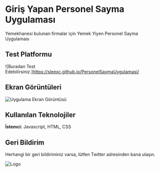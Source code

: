 
# Giriş Yapan Personel Sayma Uygulaması

Yemekhanesi bulunan firmalar için Yemek Yiyen Personel Sayma Uygulaması

## Test Platformu

![Buradan Test Edebilirsiniz.]https://sleexc.github.io/PersonelSaymaUygulamasi/

## Ekran Görüntüleri

![Uygulama Ekran Görüntüsü](https://i.hizliresim.com/qe4wvgx.jpg)


## Kullanılan Teknolojiler

**İstemci:** Javascript, HTML, CSS

  
## Geri Bildirim

Herhangi bir geri bildiriminiz varsa, lütfen Twitter adresinden bana ulaşın.

  
![Logo](https://i.hizliresim.com/90vb3nd.png)

    
